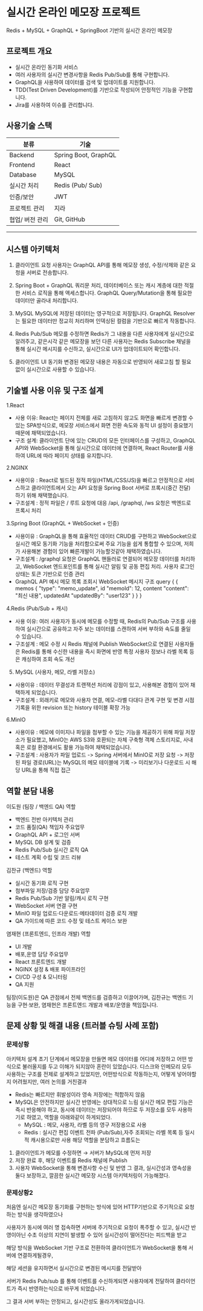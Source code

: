 # 실시간 온라인 메모장 프로젝트
  Redis + MySQL + GraphQL + SpringBoot 기반의 실시간 온라인 메모장
## 프로젝트 개요
- 실시간 온라인 동기화 서비스
- 여러 사용자의 실시간 변경사항을 Redis Pub/Sub를 통해 구현합니다.
- GraphQL을 사용하여 데이터를 검색 및 업데이트를 지원합니다.
- TDD(Test Driven Development)를 기반으로 작성되어 안정적인 기능을 구현합니다.
- Jira를 사용하여 이슈를 관리합니다.
## 사용기술 스택
| 분류 | 기술 |
|---------------|------|
| Backend | Spring Boot, GraphQL |
| Frontend | React |
| Database | MySQL |
| 실시간 처리 | Redis (Pub/ Sub) |
| 인증/보안 | JWT |
| 프로젝트 관리 | 지라 |
| 협업/ 버전 관리 | Git, GitHub |
---
## 시스템 아키텍처
1. 클라이언트 요청
사용자는 GraphQL API를 통해 메모장 생성, 수정/삭제와 같은 요청을 서버로 전송합니다.

2. Spring Boot + GraphQL
쿼리문 처리, 데이터베이스 또는 캐시 계층에 대한 적절한 서비스 로직을 통해 액세스합니다.
GraphQL Query/Mutation을 통해 필요한 데이터만 골라내 처리합니다.

3. MySQL
MySQL에 저장된 데이터는 영구적으로 저장됩니다.
GraphQL Resolver는 필요한 데이터만 정교히 처리하며 인덱싱된 컬럼을 기반으로 빠르게 작동합니다.

4. Redis Pub/Sub
메모를 수정하면 Redis가 그 내용을 다른 사용자에게 실시간으로 알려주고,
같은시각 같은 메모장을 보던 다른 사용자는 Redis Subscribe 채널을 통해 실시간 메시지를 수신하고, 실시간으로 UI가 업데이트되어 확인합니다.

5. 클라이언트 UI 동기화
변경된 메모장 내용은 자동으로 반영되어 새로고침 할 필요 없이 실시간으로 사용할 수 있습니다.

## 기술별 사용 이유 및 구조 설계
1.React
- 사용 이유: React는 페이지 전체를 새로 고침하지 않고도 화면을 빠르게 변경할 수 있는 SPA방식으로, 메모장 서비스에서 화면 전환 속도와 동적 UI 설정이 중요했기 때문에 채택되었습니다.
- 구조 설계: 클라이언트 단에 있는 CRUD의 모든 인터페이스를 구성하고, GraphQL API와 WebSocket을 통해 실시간으로 데이터에 연결하며, React Router를 사용하여 URL에 따라 페이지 상태를 유지합니다.
  
2.NGINX
 - 사용이유 : React로 빌드된 정적 파일(HTML/CSS/JS)을 빠르고 안정적으로 서비스하고 클라이언트에서 오는 API 요청을 Spring Boot 서버로 프록시(중간 전달) 하기 위해 채택했습니다.
 - 구조설계 : 정적 파일은 / 루트 요청에 대응 /api, /graphql, /ws 요청은 백엔드로 프록시 처리
   
3.Spring Boot (GraphQL + WebSocket + 인증)
 - 사용이유 : GraphQL을 통해 효율적인 데이터 CRUD를 구현하고 WebSocket으로 실시간 메모 동기화 기능을 처리함으로써 주요 기능을 쉽게 통합할 수 있으며, 저희가 사용해본 경험이 있어 빠른개발이 가능할것같아 채택하였습니다.
 - 구조설계 : /graphql 요청은 GraphQL 핸들러로 연결되어 메모장 데이터를 처리하고, WebSocket 엔드포인트를 통해 실시간 알림 및 공동 편집 처리. 사용자 로그인 상태는 토큰 기반으로 인증 관리
 - GraphQL API 예시 메모 목록 조회시                 WebSocket 메시지 구조
   query {                                          {
    memos {                                          "type": "memo_update",
    id                                               "memoId": 12,
    content                                          "content": "최신 내용",
    updatedAt                                        "updatedBy": "user123"
  }                                                 }
}

4.Redis (Pub/Sub + 캐시)
- 사용 이유: 여러 사용자가 동시에 메모를 수정할 때, Redis의 Pub/Sub 구조를 사용하여 실시간으로 공유하고 자주 보는 데이터를 스캔하여 서버 부하와 속도를 줄일 수 있습니다.
 - 구조설계 : 메모 수정 시 Redis 채널에 Publish WebSocket으로 연결된 사용자들은 Redis를 통해 수신한 내용을 즉시 화면에 반영 특정 사용자 정보나 라벨 목록 등은 캐싱하여 조회 속도 개선
   
5. MySQL (사용자, 메모, 라벨 저장소)
 - 사용이유 : 데이터 무결성과 트랜잭션 처리에 강점이 있고, 사용해본 경험이 있어 채택하게 되었습니다.
 - 구조설계 : 외래키로 메모와 사용자 연결, 메모-라벨 다대다 관계 구현 및 변경 시점 기록을 위한 revision 또는 history 테이블 확장 가능
   
6.MinIO
 - 사용이유 : 메모에 이미지나 파일을 첨부할 수 있는 기능을 제공하기 위해 파일 저장소가 필요했고, MinIO는 AWS S3와 호환되는 자체 구축형 객체 스토리지로, 사내 혹은 로컬 환경에서도 활용 가능하여 채택되었습니다.
 - 구조설계 : 사용자가 파일 업로드 -> Spring 서버에서 MinIO로 저장 요청 -> 저장된 파일 경로(URL)는 MySQL의 메모 테이블에 기록 -> 미리보기나 다운로드 시 해당 URL을 통해 직접 접근

## 역할 분담 내용 

이도원 (팀장 / 백엔드 QA)
역할
- 백엔드 전반 아키텍처 관리
- 코드 품질(QA) 책임자
주요업무
- GraphQL API + 로그인 서버
- MySQL DB 설계 및 검증
- Redis Pub/Sub 실시간 로직 QA
- 테스트 계획 수립 및 코드 리뷰
  
김찬규 (백엔드)
역할
- 실시간 동기화 로직 구현
- 첨부파일 저장/검증 담당
주요업무
- Redis Pub/Sub 기반 알림/캐시 로직 구현
- WebSocket 서버 연결 구현
- MinIO 파일 업로드·다운로드·메타데이터 검증 로직 개발
- QA 가이드에 따른 코드 수정 및 테스트 케이스 보완
  
염재현 (프론트엔드, 인프라 개발)
역할
- UI 개발
- 배포,운영 담당
주요업무
- React 프론트엔드 개발
- NGINX 설정 & 배포 파이프라인
- CI/CD 구성 & 모니터링
- QA 지원
  
팀장(이도원)은 QA 관점에서 전체 백엔드를 검증하고 이끌어가며, 
김찬규는 백엔드 기능을 구현·보완, 
염재현은 프론트엔드 개발과 배포/운영을 책임집니다.
## 문제 상황 및 해결 내용 (트러블 슈팅 사례 포함)
### 문제상황
아키텍처 설계 초기 단계에서 메모장을 만들면 메모 데이터를 어디에 저장하고 어떤 방식으로 불러올지를 두고 이해가 되지않아 혼란이 있었습니다.
디스크와 인메모리 모두 사용하는 구조를 전제로 설계하고 있었지만, 어떤방식으로 작동하는지, 어떻게 넣어야할지 어려웠지만, 여러 논의를 거친결과
- Redis는 빠르지만 휘발성이라 영속 저장에는 적합하지 않음
- MySQL은 안전하지만 실시간 반영에는 상대적으로 느림
실시간 메모 편집 기능은 즉시 반응해야 하고, 동시에 데이터는 저장되어야 하므로 두 저장소를 모두 사용하기로 하였고, 역할을 아래와같이 하게되었다.
  - MySQL : 메모, 사용자, 라벨 등의 영구 저장용으로 사용
  - Redis : 실시간 편집 이벤트 전파 (Pub/Sub),자주 조회되는 라벨 목록 등 일시적 캐시용으로만 사용
해당 역할을 분담하고 흐름도는
1. 클라이언트가 메모를 수정하면 → 서버가 MySQL에 먼저 저장
2. 저장 완료 후, 해당 이벤트를 Redis 채널에 Publish
3. 사용자 WebSocket을 통해 변경사항 수신 및 반영
그 결과, 실시간성과 영속성을 둘다 보장하고, 깔끔한 실시간 메모장 시스템 아키텍처링이 가능해졌다.
### 문제상황2
처음엔 실시간 메모장 동기화를 구현하는 방식에 있어 HTTP기반으로 주기적으로 요청하는 방식을 생각하였으나

사용자가 동시에 여러 명 접속하면 서버에 주기적으로 요청이 폭주할 수 있고, 실시간 반영이아닌 수초 이상의 지연이 발생할 수 있어 실시간성이 떨어진다는 피드백을 받고

해당 방식을 WebSocket 기반 구조로 전환하여 클라이언트가 WebSocket을 통해 서버에 연결하게될경우,

해당 세션을 유지하면서 실시간으로 변경된 메시지를 전달받아

서버가 Redis Pub/sub 를 통해 이벤트를 수신하게되면 사용자에게 전달하여 클라이언트가 즉시 반영하는식으로 바꾸게 되었습니다.

그 결과 서버 부하는 안정되고, 실시간성도 올라가게되었습니다.
